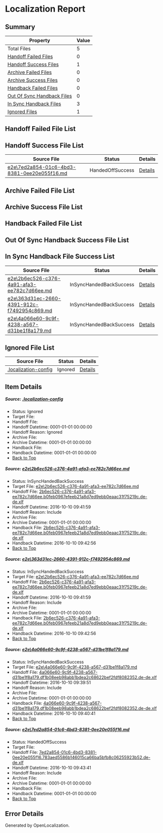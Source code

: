 # <a name='report-top'></a> Localization Report

## Summary
 Property | Value 
 -------- | ----- 
 Total Files | 5
[ Handoff Failed Files ](#handoff-failed-list)| 0
[ Handoff Success Files ](#handoff-success-list)| 1
[ Archive Failed Files ](#archive-failed-list)| 0
[ Archive Success Files ](#archive-success-list)| 0
[ Handback Failed Files ](#handback-failed-list)| 0
[ Out Of Sync Handback Files ](#outofsync-handback-success-list)| 0
[ In Sync Handback Files ](#insync-handback-success-list)| 3
[ Ignored Files ](#ignored-list)| 1

## <a name='handoff-failed-list'></a> Handoff Failed File List

## <a name='handoff-success-list'></a> Handoff Success File List
 Source File | Status | Details 
 ----------- | ------ | ------- 
 [e2e\7ed2a854-01c6-4bd3-8381-0ee20e055f16.md](https://github.com/OpenLocalizationTestOrg/ol-test0/blob/2e61ac643cdf98befb9655a1ba65ab264ac4eb22/e2e/7ed2a854-01c6-4bd3-8381-0ee20e055f16.md) | HandedOffSuccess | [Details](#116f5bf2dfbca467b136a06dfd918d12c127e7c14)

## <a name='archive-failed-list'></a> Archive Failed File List

## <a name='archive-success-list'></a> Archive Success File List

## <a name='handback-failed-list'></a> Handback Failed File List

## <a name='outofsync-handback-success-list'></a> Out Of Sync Handback Success File List

## <a name='insync-handback-success-list'></a> In Sync Handback File Success List
 Source File | Status | Details 
 ----------- | ------ | ------- 
 [e2e\2b6ec526-c376-4a91-afa3-ee782c7d66ee.md](https://github.com/OpenLocalizationTestOrg/ol-test0/blob/168d3bffa4d0f90cf88e9e1854397af940bae420/e2e/2b6ec526-c376-4a91-afa3-ee782c7d66ee.md) | InSyncHandedBackSuccess | [Details](#2888f681f5170923b7e000a76ac2cefe348905f51)
 [e2e\363d31ec-2660-4391-912c-f7492954c869.md](https://github.com/OpenLocalizationTestOrg/ol-test0/blob/2e61ac643cdf98befb9655a1ba65ab264ac4eb22/e2e/363d31ec-2660-4391-912c-f7492954c869.md) | InSyncHandedBackSuccess | [Details](#2888f681f5170923b7e000a76ac2cefe348905f52)
 [e2e\4a066e60-9c9f-4238-a567-d31be1f8a179.md](https://github.com/OpenLocalizationTestOrg/ol-test0/blob/9108888bc8dd83f0e9b793e8b2ab49342be8b2af/e2e/4a066e60-9c9f-4238-a567-d31be1f8a179.md) | InSyncHandedBackSuccess | [Details](#07d2820f998ed6b97744e3094912d70e92e38cd83)

## <a name='ignored-list'></a> Ignored File List
 Source File | Status | Details 
 ----------- | ------ | ------- 
 [.localization-config](https://github.com/OpenLocalizationTestOrg/ol-test0/blob/2e61ac643cdf98befb9655a1ba65ab264ac4eb22/.localization-config) | Ignored | [Details](#c268a05ecaa7ec85942ed632c29928ee5bd6da8d0)

## Item Details
##### <a name='c268a05ecaa7ec85942ed632c29928ee5bd6da8d0'></a> Source: [.localization-config](https://github.com/OpenLocalizationTestOrg/ol-test0/blob/2e61ac643cdf98befb9655a1ba65ab264ac4eb22/.localization-config)
* Status: Ignored
* Target File: 
* Handoff File: 
* Handoff Datetime: 0001-01-01 00:00:00
* Handoff Reason: Ignored
* Archive File: 
* Archive Datetime: 0001-01-01 00:00:00
* Handback File: 
* Handback Datetime: 0001-01-01 00:00:00
* [Back to Top](#report-top)

##### <a name='2888f681f5170923b7e000a76ac2cefe348905f51'></a> Source: [e2e\2b6ec526-c376-4a91-afa3-ee782c7d66ee.md](https://github.com/OpenLocalizationTestOrg/ol-test0/blob/168d3bffa4d0f90cf88e9e1854397af940bae420/e2e/2b6ec526-c376-4a91-afa3-ee782c7d66ee.md)
* Status: InSyncHandedBackSuccess
* Target File: [e2e\2b6ec526-c376-4a91-afa3-ee782c7d66ee.md](https://github.com/OpenLocalizationTestOrg/ol-test0-dede/blob/9aacf9c89ae20633eef686ef768fe13e0d776538/e2e/2b6ec526-c376-4a91-afa3-ee782c7d66ee.md)
* Handoff File: [2b6ec526-c376-4a91-afa3-ee782c7d66ee.b0feb0967efeeb21a8d7ed9ebb0eaac31f75219c.de-de.xlf](https://github.com/OpenLocalizationTestOrg/ol-test0-handoff/blob/035592942efac8c15359520af3564f2b43c76ab6/ol-handoff/OpenLocalizationTestOrg/ol-test0-dede/qimu/ht/2b6ec526-c376-4a91-afa3-ee782c7d66ee.b0feb0967efeeb21a8d7ed9ebb0eaac31f75219c.de-de.xlf)
* Handoff Datetime: 2016-10-10 09:41:59
* Handoff Reason: Include
* Archive File: 
* Archive Datetime: 0001-01-01 00:00:00
* Handback File: [2b6ec526-c376-4a91-afa3-ee782c7d66ee.b0feb0967efeeb21a8d7ed9ebb0eaac31f75219c.de-de.xlf](https://github.com/OpenLocalizationTestOrg/ol-test0-handback/blob/872a88721c4bff52ca3b929f26ddb1189d846c14/ol-handback/OpenLocalizationTestOrg/ol-test0-dede/qimu/ht/2b6ec526-c376-4a91-afa3-ee782c7d66ee.b0feb0967efeeb21a8d7ed9ebb0eaac31f75219c.de-de.xlf)
* Handback Datetime: 2016-10-10 09:42:56
* [Back to Top](#report-top)

##### <a name='2888f681f5170923b7e000a76ac2cefe348905f52'></a> Source: [e2e\363d31ec-2660-4391-912c-f7492954c869.md](https://github.com/OpenLocalizationTestOrg/ol-test0/blob/2e61ac643cdf98befb9655a1ba65ab264ac4eb22/e2e/363d31ec-2660-4391-912c-f7492954c869.md)
* Status: InSyncHandedBackSuccess
* Target File: [e2e\2b6ec526-c376-4a91-afa3-ee782c7d66ee.md](https://github.com/OpenLocalizationTestOrg/ol-test0-dede/blob/9aacf9c89ae20633eef686ef768fe13e0d776538/e2e/2b6ec526-c376-4a91-afa3-ee782c7d66ee.md)
* Handoff File: [2b6ec526-c376-4a91-afa3-ee782c7d66ee.b0feb0967efeeb21a8d7ed9ebb0eaac31f75219c.de-de.xlf](https://github.com/OpenLocalizationTestOrg/ol-test0-handoff/blob/035592942efac8c15359520af3564f2b43c76ab6/ol-handoff/OpenLocalizationTestOrg/ol-test0-dede/qimu/ht/2b6ec526-c376-4a91-afa3-ee782c7d66ee.b0feb0967efeeb21a8d7ed9ebb0eaac31f75219c.de-de.xlf)
* Handoff Datetime: 2016-10-10 09:41:59
* Handoff Reason: Include
* Archive File: 
* Archive Datetime: 0001-01-01 00:00:00
* Handback File: [2b6ec526-c376-4a91-afa3-ee782c7d66ee.b0feb0967efeeb21a8d7ed9ebb0eaac31f75219c.de-de.xlf](https://github.com/OpenLocalizationTestOrg/ol-test0-handback/blob/872a88721c4bff52ca3b929f26ddb1189d846c14/ol-handback/OpenLocalizationTestOrg/ol-test0-dede/qimu/ht/2b6ec526-c376-4a91-afa3-ee782c7d66ee.b0feb0967efeeb21a8d7ed9ebb0eaac31f75219c.de-de.xlf)
* Handback Datetime: 2016-10-10 09:42:56
* [Back to Top](#report-top)

##### <a name='07d2820f998ed6b97744e3094912d70e92e38cd83'></a> Source: [e2e\4a066e60-9c9f-4238-a567-d31be1f8a179.md](https://github.com/OpenLocalizationTestOrg/ol-test0/blob/9108888bc8dd83f0e9b793e8b2ab49342be8b2af/e2e/4a066e60-9c9f-4238-a567-d31be1f8a179.md)
* Status: InSyncHandedBackSuccess
* Target File: [e2e\4a066e60-9c9f-4238-a567-d31be1f8a179.md](https://github.com/OpenLocalizationTestOrg/ol-test0-dede/blob/1e4e45d47d50a6ea980ac686370c77bf5eee4ab7/e2e/4a066e60-9c9f-4238-a567-d31be1f8a179.md)
* Handoff File: [4a066e60-9c9f-4238-a567-d31be1f8a179.df1b08eeb98abb1bdea2c68622bef2fdf8082352.de-de.xlf](https://github.com/OpenLocalizationTestOrg/ol-test0-handoff/blob/7149b2f0d643793aae74a793df0a1086397d4d8c/ol-handoff/OpenLocalizationTestOrg/ol-test0-dede/qimu/ht/4a066e60-9c9f-4238-a567-d31be1f8a179.df1b08eeb98abb1bdea2c68622bef2fdf8082352.de-de.xlf)
* Handoff Datetime: 2016-10-10 09:39:51
* Handoff Reason: Include
* Archive File: 
* Archive Datetime: 0001-01-01 00:00:00
* Handback File: [4a066e60-9c9f-4238-a567-d31be1f8a179.df1b08eeb98abb1bdea2c68622bef2fdf8082352.de-de.xlf](https://github.com/OpenLocalizationTestOrg/ol-test0-handback/blob/20969738e27cd40c22d9347d502cd6f1a5624d93/ol-handback/OpenLocalizationTestOrg/ol-test0-dede/qimu/ht/4a066e60-9c9f-4238-a567-d31be1f8a179.df1b08eeb98abb1bdea2c68622bef2fdf8082352.de-de.xlf)
* Handback Datetime: 2016-10-10 09:40:41
* [Back to Top](#report-top)

##### <a name='116f5bf2dfbca467b136a06dfd918d12c127e7c14'></a> Source: [e2e\7ed2a854-01c6-4bd3-8381-0ee20e055f16.md](https://github.com/OpenLocalizationTestOrg/ol-test0/blob/2e61ac643cdf98befb9655a1ba65ab264ac4eb22/e2e/7ed2a854-01c6-4bd3-8381-0ee20e055f16.md)
* Status: HandedOffSuccess
* Target File: 
* Handoff File: [7ed2a854-01c6-4bd3-8381-0ee20e055f16.783aed5586b146015ca66ba5bfb8c06255923b52.de-de.xlf](https://github.com/OpenLocalizationTestOrg/ol-test0-handoff/blob/6368d2d8ccde470f1b5f8f00a71e3370c8752350/ol-handoff/OpenLocalizationTestOrg/ol-test0-dede/qimu/ht/7ed2a854-01c6-4bd3-8381-0ee20e055f16.783aed5586b146015ca66ba5bfb8c06255923b52.de-de.xlf)
* Handoff Datetime: 2016-10-10 09:43:41
* Handoff Reason: Include
* Archive File: 
* Archive Datetime: 0001-01-01 00:00:00
* Handback File: 
* Handback Datetime: 0001-01-01 00:00:00
* [Back to Top](#report-top)


## Error Details

Generated by OpenLocalization.
